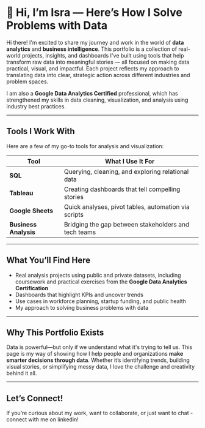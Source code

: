 # 👋 Hi, I’m Isra — Here’s How I Solve Problems with Data

Hi there! I'm excited to share my journey and work in the world of **data analytics** and **business intelligence**. This portfolio is a collection of real-world projects, insights, and dashboards I've built using tools that help transform raw data into meaningful stories — all focused on making data practical, visual, and impactful. Each project reflects my approach to translating data into clear, strategic action across different industries and problem spaces.

I am also a **Google Data Analytics Certified** professional, which has strengthened my skills in data cleaning, visualization, and analysis using industry best practices.

---

## Tools I Work With

Here are a few of my go-to tools for analysis and visualization:

| Tool                | What I Use It For                                   |
|---------------------|-----------------------------------------------------|
|  **SQL**           | Querying, cleaning, and exploring relational data   |
|  **Tableau**       | Creating dashboards that tell compelling stories    |
|  **Google Sheets** | Quick analyses, pivot tables, automation via scripts |
|  **Business Analysis** | Bridging the gap between stakeholders and tech teams |

---

## What You’ll Find Here

- Real analysis projects using public and private datasets, including coursework and practical exercises from the **Google Data Analytics Certification**  
- Dashboards that highlight KPIs and uncover trends  
- Use cases in workforce planning, startup funding, and public health  
- My approach to solving business problems with data

---

## Why This Portfolio Exists

Data is powerful—but only if we understand what it's trying to tell us. This page is my way of showing how I help people and organizations **make smarter decisions through data**. Whether it’s identifying trends, building visual stories, or simplifying messy data, I love the challenge and creativity behind it all.

---

## Let’s Connect!

If you’re curious about my work, want to collaborate, or just want to chat - connect with me on linkedin! 
